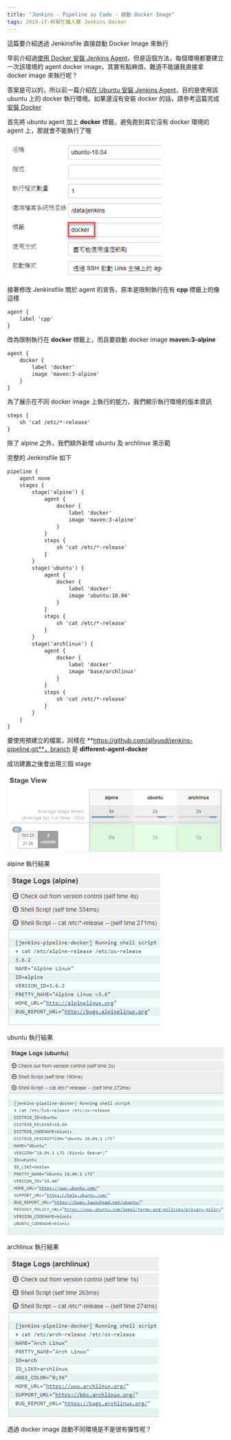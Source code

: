 ```yaml
---
title: "Jenkins - Pipeline as Code - 啟動 Docker Image"
tags: 2019-iT-邦幫忙鐵人賽 Jenkins Docker
---
```


這篇要介紹透過 Jenkinsfile 直接啟動 Docker Image 來執行

早前介紹過[使用 Docker 安裝 Jenkins Agent](https://twblog.hongjianching.com/2018/10/10/install-jenkins-agent-with-docker/)，但是這個方法，每個環境都要建立一次該環境的 agent docker image，其實有點麻煩，難道不能讓我直接拿 docker image 來執行呢？

答案是可以的，所以前一篇介紹[在 Ubuntu 安裝 Jenkins Agent](https://twblog.hongjianching.com/2018/10/22/install-jenkins-agent-on-ubuntu/)，目的是使用該 ubuntu 上的 docker 執行環境。如果還沒有安裝 docker 的話，請參考這篇完成[安裝 Docker](https://twblog.hongjianching.com/2018/10/02/install-docker/)

首先將 ubuntu agent 加上 **docker** 標籤，避免跑到其它沒有 docker 環境的 agent 上，那就會不能執行了喔

![](/assets/images/2018-10-23-jenkins-pipeline-as-code-run-docker-image/2018-10-23_21-21-51.png)

接著修改 Jenkinsfile 關於 agent 的宣告，原本是限制執行在有 **cpp** 標籤上的像這樣

```
agent {
    label 'cpp'
}
```

改為限制執行在 **docker** 標籤上，而且要啟動 docker image **maven:3-alpine**

```
agent {
    docker {
        label 'docker'
        image 'maven:3-alpine'
    }
}
```

為了展示在不同 docker image 上執行的能力，我們顯示執行環境的版本資訊

```
steps {
    sh 'cat /etc/*-release'
}
```

除了 alpine 之外，我們額外新增 ubuntu 及 archlinux 來示範

完整的 Jenkinsfile 如下

```
pipeline {
    agent none
    stages {
        stage('alpine') {
            agent {
                docker {
                    label 'docker'
                    image 'maven:3-alpine'
                }
            }
            steps {
                sh 'cat /etc/*-release'
            }
        }
        stage('ubuntu') {
            agent {
                docker {
                    label 'docker'
                    image 'ubuntu:18.04'
                }
            }
            steps {
                sh 'cat /etc/*-release'
            }
        }
        stage('archlinux') {
            agent {
                docker {
                    label 'docker'
                    image 'base/archlinux'
                }
            }
            steps {
                sh 'cat /etc/*-release'
            }
        }
    }
}
```

要使用預建立的檔案，同樣在 **https://github.com/allyusd/jenkins-pipeline.git**，branch 是 **different-agent-docker**

成功建置之後會出現三個 stage

![](/assets/images/2018-10-23-jenkins-pipeline-as-code-run-docker-image/2018-10-23_21-31-20.png)

alpine 執行結果

![](/assets/images/2018-10-23-jenkins-pipeline-as-code-run-docker-image/2018-10-23_21-32-40.png)

ubuntu 執行結果

![](/assets/images/2018-10-23-jenkins-pipeline-as-code-run-docker-image/2018-10-23_21-33-15.png)

archlinux 執行結果

![](/assets/images/2018-10-23-jenkins-pipeline-as-code-run-docker-image/2018-10-23_21-34-24.png)

透過 docker image 啟動不同環境是不是很有彈性呢？